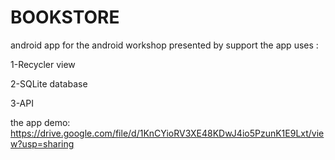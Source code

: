 # BOOKSTORE
android app for the android workshop presented by support 
the app uses :

1-Recycler view

2-SQLite database 

3-API 

the app demo:
https://drive.google.com/file/d/1KnCYioRV3XE48KDwJ4io5PzunK1E9Lxt/view?usp=sharing

